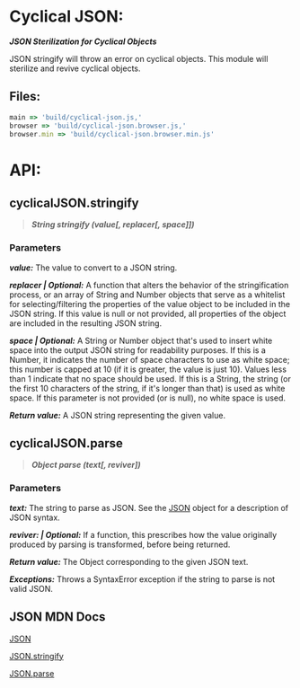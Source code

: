 # Cyclical JSON:

***JSON Sterilization for Cyclical Objects***

JSON stringify will throw an error on cyclical objects. This module will sterilize and revive cyclical objects.

## Files:
``` javascript
main => 'build/cyclical-json.js,'
browser => 'build/cyclical-json.browser.js,'
browser.min => 'build/cyclical-json.browser.min.js'
```

# API:

## cyclicalJSON.stringify

> ***String stringify (value[, replacer[, space]])***

### Parameters

***value:***
The value to convert to a JSON string.

***replacer | Optional:***
A function that alters the behavior of the stringification process, or an array of String and Number objects that serve as a whitelist for selecting/filtering the properties of the value object to be included in the JSON string. If this value is null or not provided, all properties of the object are included in the resulting JSON string.

***space | Optional:***
A String or Number object that's used to insert white space into the output JSON string for readability purposes. If this is a Number, it indicates the number of space characters to use as white space; this number is capped at 10 (if it is greater, the value is just 10). Values less than 1 indicate that no space should be used. If this is a String, the string (or the first 10 characters of the string, if it's longer than that) is used as white space. If this parameter is not provided (or is null), no white space is used.

***Return value:***
A JSON string representing the given value.

## cyclicalJSON.parse

> ***Object parse (text[, reviver])***

### Parameters

***text:***
The string to parse as JSON. See the [JSON](https://developer.mozilla.org/en-US/docs/Web/JavaScript/Reference/Global_Objects/JSON) object for a description of JSON syntax.

***reviver: | Optional:***
If a function, this prescribes how the value originally produced by parsing is transformed, before being returned.

***Return value:***
The Object corresponding to the given JSON text.

***Exceptions:***
Throws a SyntaxError exception if the string to parse is not valid JSON.

## JSON MDN Docs

[JSON](https://developer.mozilla.org/en-US/docs/Web/JavaScript/Reference/Global_Objects/JSON)

[JSON.stringify](https://developer.mozilla.org/en-US/docs/Web/JavaScript/Reference/Global_Objects/JSON/stringify)

[JSON.parse](https://developer.mozilla.org/en-US/docs/Web/JavaScript/Reference/Global_Objects/JSON/parse)
